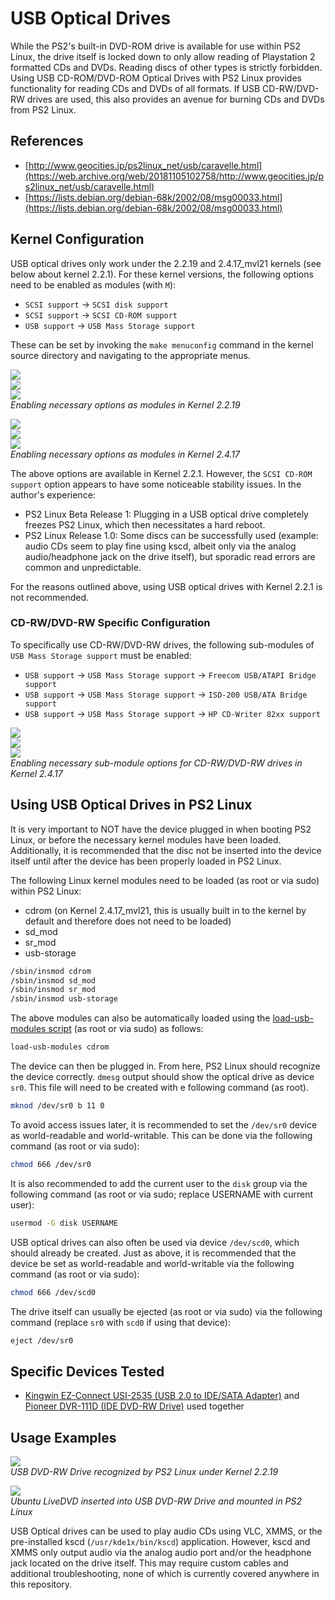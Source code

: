 # USB Optical Drives

While the PS2's built-in DVD-ROM drive is available for use within PS2 Linux, the drive itself is locked down to only allow reading of Playstation 2 formatted CDs and DVDs. Reading discs of other types is strictly forbidden. Using USB CD-ROM/DVD-ROM Optical Drives with PS2 Linux provides functionality for reading CDs and DVDs of all formats. If USB CD-RW/DVD-RW drives are used, this also provides an avenue for burning CDs and DVDs from PS2 Linux.

## References

* [http://www.geocities.jp/ps2linux_net/usb/caravelle.html](https://web.archive.org/web/20181105102758/http://www.geocities.jp/ps2linux_net/usb/caravelle.html)
* [https://lists.debian.org/debian-68k/2002/08/msg00033.html](https://lists.debian.org/debian-68k/2002/08/msg00033.html)

## Kernel Configuration

USB optical drives only work under the 2.2.19 and 2.4.17_mvl21 kernels (see below about kernel 2.2.1). For these kernel versions, the following options need to be enabled as modules (with ```M```):
* ```SCSI support``` -> ```SCSI disk support```
* ```SCSI support``` -> ```SCSI CD-ROM support```
* ```USB support``` -> ```USB Mass Storage support```

These can be set by invoking the ```make menuconfig``` command in the kernel source directory and navigating to the appropriate menus.

![](../2.2.19-sd_mod.png?raw=true)  
![](2.2.19-sr_mod.png?raw=true)  
![](../2.2.19_usb-storage.png?raw=true)  
*Enabling necessary options as modules in Kernel 2.2.19*

![](../2.4.17-sd_mod.png?raw=true)  
![](2.4.17-sr_mod.png?raw=true)  
![](../2.4.17_usb-storage.png?raw=true)  
*Enabling necessary options as modules in Kernel 2.4.17*

The above options are available in Kernel 2.2.1. However, the ```SCSI CD-ROM support``` option appears to have some noticeable stability issues. In the author's experience:  
* PS2 Linux Beta Release 1: Plugging in a USB optical drive completely freezes PS2 Linux, which then necessitates a hard reboot.
* PS2 Linux Release 1.0: Some discs can be successfully used (example: audio CDs seem to play fine using kscd, albeit only via the analog audio/headphone jack on the drive itself), but sporadic read errors are common and unpredictable.

For the reasons outlined above, using USB optical drives with Kernel 2.2.1 is not recommended.

### CD-RW/DVD-RW Specific Configuration

To specifically use CD-RW/DVD-RW drives, the following sub-modules of ```USB Mass Storage support``` must be enabled:
* ```USB support``` -> ```USB Mass Storage support``` -> ```Freecom USB/ATAPI Bridge support```
* ```USB support``` -> ```USB Mass Storage support``` -> ```ISD-200 USB/ATA Bridge support```
* ```USB support``` -> ```USB Mass Storage support``` -> ```HP CD-Writer 82xx support```

![](2.4.17_usb-storage_sub-module_freecom.png?raw=true)  
![](2.4.17_usb-storage_sub-module_isd-200.png?raw=true)  
![](2.4.17_usb-storage_sub-module_hp-cdwriter.png?raw=true)  
*Enabling necessary sub-module options for CD-RW/DVD-RW drives in Kernel 2.4.17*

## Using USB Optical Drives in PS2 Linux

It is very important to NOT have the device plugged in when booting PS2 Linux, or before the necessary kernel modules have been loaded. Additionally, it is recommended that the disc not be inserted into the device itself until after the device has been properly loaded in PS2 Linux.

The following Linux kernel modules need to be loaded (as root or via sudo) within PS2 Linux:  
* cdrom (on Kernel 2.4.17_mvl21, this is usually built in to the kernel by default and therefore does not need to be loaded)
* sd_mod
* sr_mod
* usb-storage
```bash
/sbin/insmod cdrom
/sbin/insmod sd_mod
/sbin/insmod sr_mod
/sbin/insmod usb-storage
```

The above modules can also be automatically loaded using the [load-usb-modules script](../../Scripts/load-usb-modules) (as root or via sudo) as follows:
```bash
load-usb-modules cdrom
```

The device can then be plugged in. From here, PS2 Linux should recognize the device correctly. ```dmesg``` output should show the optical drive as device ```sr0```. This file will need to be created with e following command (as root).
```bash
mknod /dev/sr0 b 11 0
```

To avoid access issues later, it is recommended to set the ```/dev/sr0``` device as world-readable and world-writable. This can be done via the following command (as root or via sudo):
```bash
chmod 666 /dev/sr0
```

It is also recommended to add the current user to the ```disk``` group via the following command (as root or via sudo; replace USERNAME with current user):
```bash
usermod -G disk USERNAME
```

USB optical drives can also often be used via device ```/dev/scd0```, which should already be created. Just as above, it is recommended that the device be set as world-readable and world-writable via the following command (as root or via sudo):
```bash
chmod 666 /dev/scd0
```

The drive itself can usually be ejected (as root or via sudo) via the following command (replace ```sr0``` with ```scd0``` if using that device):
```bash
eject /dev/sr0
```

## Specific Devices Tested

* [Kingwin EZ-Connect USI-2535 (USB 2.0 to IDE/SATA Adapter)](http://www.kingwin.com/adapters/usi-2535-2/) and [Pioneer DVR-111D (IDE DVD-RW Drive)](https://www.pioneerelectronics.com/PUSA/Computer/Computer+Drives/DVR-111D) used together

## Usage Examples

![](USB_DVD-RW.png?raw=true)  
*USB DVD-RW Drive recognized by PS2 Linux under Kernel 2.2.19*

![](ubuntu_livedvd_mounted.png?raw=true)  
*Ubuntu LiveDVD inserted into USB DVD-RW Drive and mounted in PS2 Linux*

USB Optical drives can be used to play audio CDs using VLC, XMMS, or the pre-installed kscd (```/usr/kde1x/bin/kscd```) application. However, kscd and XMMS only output audio via the analog audio port and/or the headphone jack located on the drive itself. This may require custom cables and additional troubleshooting, none of which is currently covered anywhere in this repository.

